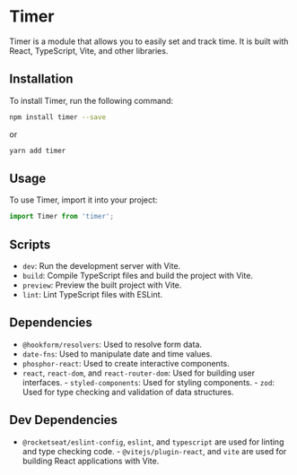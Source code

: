 
# Timer

Timer is a module that allows you to easily set and track time. It is built with React, TypeScript, Vite, and other libraries.

## Installation

To install Timer, run the following command: 
```bash
npm install timer --save 
``` 
or 
```bash 
yarn add timer 
``` 
## Usage 
To use Timer, import it into your project: 
```jsx 
import Timer from 'timer'; 
``` 

## Scripts 

 - `dev`: Run the development server with Vite.  
 - `build`: Compile TypeScript files and build the project with Vite.  
 - `preview`: Preview the built project with Vite.  
 - `lint`: Lint TypeScript files with ESLint.  

 ## Dependencies

 - `@hookform/resolvers`: Used to resolve form data.  
 - `date-fns`: Used to manipulate date and time values.  
 - `phosphor-react`: Used to create interactive components.  
 - `react`, `react-dom`, and `react-router-dom`: Used for building user interfaces.  									    - `styled-components`: Used for styling components.  				    - `zod`: Used for type checking and validation of data structures.  

 ## Dev Dependencies

 - `@rocketseat/eslint-config`, `eslint`, and `typescript` are used for linting and type checking code.  	    - `@vitejs/plugin-react`, and `vite` are used for building React applications with Vite.